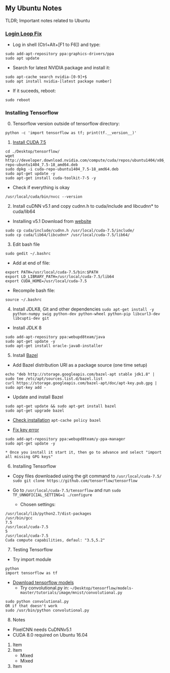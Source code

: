 ## My Ubuntu Notes

TLDR; Important notes related to Ubuntu

### [Login Loop Fix](https://askubuntu.com/questions/223501/ubuntu-gets-stuck-in-a-login-loop)
* Log in shell (Ctrl+Alt+[F1 to F6]) and type:
```
sudo add-apt-repository ppa:graphics-drivers/ppa
sudo apt update
```
* Search for latest NVIDIA package and install it:
```
sudo apt-cache search nvidia-[0-9]+$
sudo apt install nvidia-[latest package number]
```
* If it suceeds, reboot:
```
sudo reboot
```

### Installing Tensorflow
0. Tensorflow version outside of tensorflow directory:
```
python -c 'import tensorflow as tf; print(tf.__version__)'
```

1. [Install CUDA 7.5](http://www.r-tutor.com/gpu-computing/cuda-installation/cuda7.5-ubuntu)
```
cd ./Desktop/tensorflow/
wget http://developer.download.nvidia.com/compute/cuda/repos/ubuntu1404/x86_64/cuda-repo-ubuntu1404_7.5-18_amd64.deb
sudo dpkg -i cuda-repo-ubuntu1404_7.5-18_amd64.deb
sudo apt-get update -y
sudo apt-get install cuda-toolkit-7-5 -y
```

  * Check if everything is okay
```  
/usr/local/cuda/bin/nvcc --version
```

2. Install cuDNN v5.1 and copy cudnn.h to cuda/include and libcudnn* to cuda/lib64
  * Installing v5.1
Download from [website](https://developer.nvidia.com/rdp/cudnn-download)
```
sudo cp cuda/include/cudnn.h /usr/local/cuda-7.5/include/
sudo cp cuda/lib64/libcudnn* /usr/local/cuda-7.5/lib64/
```

3. Edit bash file
```
sudo gedit ~/.bashrc
```
  * Add at end of file:
```
export PATH=/usr/local/cuda-7.5/bin:$PATH
export LD_LIBRARY_PATH=/usr/local/cuda-7.5/lib64
export CUDA_HOME=/usr/local/cuda-7.5
```
  * Recompile bash file:
```
source ~/.bashrc
```

4. Install JDLK8, Git and other dependencies
```sudo apt-get install -y python-numpy swig python-dev python-wheel python-pip libcurl3-dev libcupti-dev git```

  * Install JDLK 8
```
sudo add-apt-repository ppa:webupd8team/java
sudo apt-get update -y
sudo apt-get install oracle-java8-installer
```

5. Install [Bazel](bazel.io/docs/install.html)

  * Add Bazel distribution URI as a package source (one time setup)
```
echo "deb http://storage.googleapis.com/bazel-apt stable jdk1.8" | sudo tee /etc/apt/sources.list.d/bazel.list
curl https://storage.googleapis.com/bazel-apt/doc/apt-key.pub.gpg | sudo apt-key add -
```

  * Update and install Bazel
```
sudo apt-get update && sudo apt-get install bazel
sudo apt-get upgrade bazel
```

  * [Check installation](http://askubuntu.com/questions/87415/how-can-i-find-out-if-a-specific-program-is-installed)
```apt-cache policy bazel```

  * [Fix key error](http://askubuntu.com/questions/127326/how-to-fix-missing-gpg-keys)
```
sudo add-apt-repository ppa:webupd8team/y-ppa-manager  
sudo apt-get update -y 
```   
    * Once you install it start it, then go to advance and select "import all missing GPG keys"


6. Installing Tensorflow 
  * Copy files downloaded using the git command to ```/usr/local/cuda-7.5/```
```sudo git clone https://github.com/tensorflow/tensorflow```

  * Go to ```/usr/local/cuda-7.5/tensorflow``` and run ```sudo TF_UNNOFICIAL_SETTING=1 ./configure```
    * Chosen settings:
```
/usr/local/lib/python2.7/dist-packages
/usr/bin/gcc
7.5
/usr/local/cuda-7.5
5
/usr/local/cuda-7.5
Cuda compute capabilities, defaul: "3.5,5.2"
```

7. Testing Tensorflow
* Try import module
```
python
import tensorflow as tf
```
* [Download tensorflow models](https://github.com/tensorflow/models)
  * Try convolutional.py in: ```~/Desktop/tensorflow/models-master/tutorials/image/mnist/convolutional.py```
```
sudo python convolutional.py
OR if that doesn't work
sudo /usr/bin/python convolutional.py
```

8. Notes
  * PixelCNN needs CuDNNv5.1
  * CUDA 8.0 required on Ubuntu 16.04

	
1. Item
2. Item
   * Mixed
   * Mixed  
3. Item
